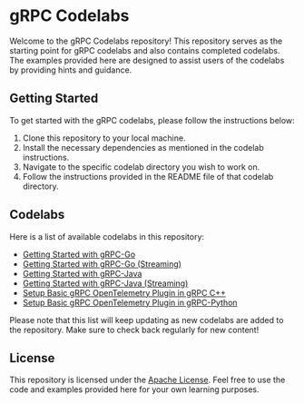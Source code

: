 # gRPC Codelabs

Welcome to the gRPC Codelabs repository! This repository serves as the starting
point for gRPC codelabs and also contains completed codelabs. The examples
provided here are designed to assist users of the codelabs by providing hints
and guidance.

## Getting Started

To get started with the gRPC codelabs, please follow the instructions below:

1. Clone this repository to your local machine.
2. Install the necessary dependencies as mentioned in the codelab instructions.
3. Navigate to the specific codelab directory you wish to work on.
4. Follow the instructions provided in the README file of that codelab directory.

## Codelabs

Here is a list of available codelabs in this repository:

- [Getting Started with gRPC-Go](codelabs/Getting_Started_with_gRPC_Go)
- [Getting Started with gRPC-Go (Streaming)](codelabs/Getting_Started_with_gRPC_Go_Streaming)
- [Getting Started with gRPC-Java](codelabs/Getting_Started_with_gRPC_Java)
- [Getting Started with gRPC-Java (Streaming)](codelabs/Getting_Started_with_gRPC_Java_Streaming)
- [Setup Basic gRPC OpenTelemetry Plugin in gRPC C++](codelabs/gRPC_Cpp_OpenTelemetry_Plugin)
- [Setup Basic gRPC OpenTelemetry Plugin in gRPC-Python](codelabs/gRPC_Python_OpenTelemetry_Plugin)

Please note that this list will keep updating as new codelabs are added to the
repository. Make sure to check back regularly for new content!

## License

This repository is licensed under the [Apache License](LICENSE). Feel free to
use the code and examples provided here for your own learning purposes.
